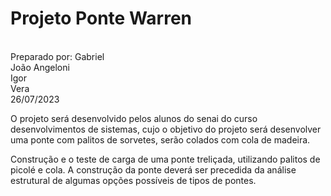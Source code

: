 <h1>Projeto Ponte Warren</h1>
<br>
Preparado por: Gabriel<br> João Angeloni<br> Igor<br> Vera<br>26/07/2023

<p>O projeto será desenvolvido pelos alunos do senai do curso desenvolvimentos de sistemas, cujo o objetivo do projeto
será desenvolver uma ponte com palitos de sorvetes, serão colados com cola de madeira.</p>

<p>Construção e o teste de carga de uma ponte treliçada, utilizando palitos de picolé
e cola. A construção da ponte deverá ser precedida da análise estrutural de algumas
opções possíveis de tipos de pontes. </p>
